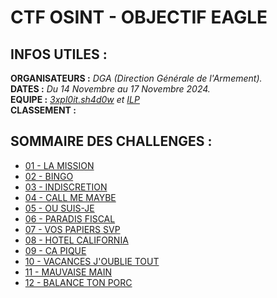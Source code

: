 # CTF OSINT - OBJECTIF EAGLE

## INFOS UTILES :

**ORGANISATEURS :** *DGA (Direction Générale de l'Armement).*  
**DATES :** *Du 14 Novembre au 17 Novembre 2024.*  
**EQUIPE :** *[3xpl0it.sh4d0w](https://github.com/3xpl0it-sh4d0w) et [ILP](https://github.com/ILPlais)*  
**CLASSEMENT :**

## SOMMAIRE DES CHALLENGES :

- [01 - LA MISSION](./Challenges/01_La_Mission/)
- [02 - BINGO](./Challenges/02_Bingo/)
- [03 - INDISCRETION](./Challenges/03_Indiscretion/)
- [04 - CALL ME MAYBE](./Challenges/04_Call_Me_Maybe/)
- [05 - OU SUIS-JE](./Challenges/05_Ou_Suis_Je/)
- [06 - PARADIS FISCAL](./Challenges/06_Paradis_Fiscal/)
- [07 - VOS PAPIERS SVP](./Challenges/07_Vos_Papier_Svp/)
- [08 - HOTEL CALIFORNIA](./Challenges/08_Hotel_California/)
- [09 - CA PIQUE](./Challenges/09_Ca_Pique/)
- [10 - VACANCES J'OUBLIE TOUT](./Challenges/10_Vacances_J_Oublie_Tout/)
- [11 - MAUVAISE MAIN](./Challenges/11_Mauvaise_Main/)
- [12 - BALANCE TON PORC](./Challenges/12_Balance_Ton_Porc/)